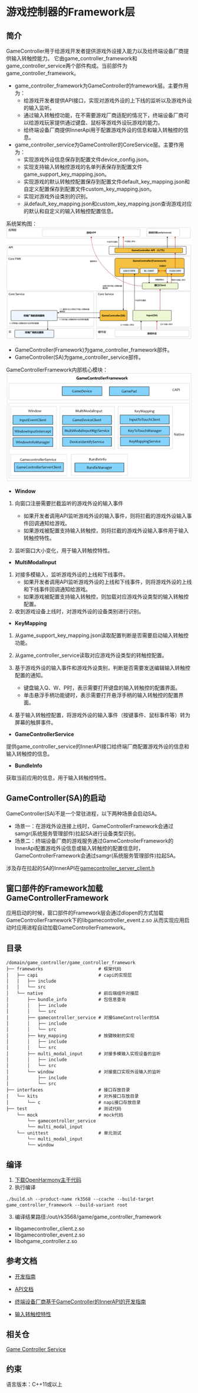 # 游戏控制器的Framework层

## 简介

GameController用于给游戏开发者提供游戏外设接入能力以及给终端设备厂商提供输入转触控能力。
它由game_controller_framework和game_controller_service两个部件构成。当前部件为game_controller_framework。

- game_controller_framework为GameController的framework层。主要作用为：
    - 给游戏开发者提供API接口，实现对游戏外设的上下线的监听以及游戏外设的输入监听。
    - 通过输入转触控功能，在不需要游戏厂商适配的情况下，终端设备厂商可以给游戏玩家提供通过键盘、鼠标等游戏外设玩游戏的能力。
    - 给终端设备厂商提供InnerApi用于配置游戏外设的信息和输入转触控的信息。
- game_controller_service为GameController的CoreService层。主要作用为：
    - 实现游戏外设信息保存到配置文件device_config.json。
    - 实现支持输入转触控游戏的名单列表保存到配置文件game_support_key_mapping.json。
    - 实现游戏的默认转触控配置保存到配置文件default_key_mapping.json和自定义配置保存到配置文件custom_key_mapping.json。
    - 实现对游戏外设类别的识别。
    - 从default_key_mapping.json和custom_key_mapping.json查询游戏对应的默认和自定义的输入转触控配置信息。

系统架构图：
![系统架构图](./figures/system_arch.PNG)

- GameController(Framework)为game_controller_framework部件。
- GameController(SA)为game_controller_service部件。

GameControllerFramework内部核心模块：
![代码架构图](./figures/code_arch.PNG)

- **Window**

1) 向窗口注册需要拦截监听的游戏外设的输入事件
    - 如果开发者调用API监听游戏外设的输入事件，则将拦截的游戏外设输入事件回调通知给游戏。
    - 如果游戏被配置支持输入转触控，则将拦截的游戏外设输入事件用于输入转触控特性。

2) 监听窗口大小变化，用于输入转触控特性。

- **MultiModalInput**

1) 对接多模输入，监听游戏外设的上线和下线事件。
    - 如果开发者调用API监听游戏外设的上线和下线事件，则将游戏外设的上线和下线事件回调通知给游戏。
    - 如果游戏被配置支持输入转触控，则加载对应游戏外设类型的输入转触控配置。
2) 收到游戏设备上线时，对游戏外设的设备类别进行识别。

- **KeyMapping**

1) 从game_support_key_mapping.json读取配置判断是否需要启动输入转触控功能。

2) 从game_controller_service读取对应游戏外设类型的转触控配置。

3) 基于游戏外设的输入事件和游戏外设类别，判断是否需要发送编辑输入转触控配置的通知。
    - 键盘输入Q、W、P时，表示需要打开键盘的输入转触控的配置界面。
    - 单击悬浮手柄功能键时，表示需要打开悬浮手柄的输入转触控的配置界面。

4) 基于输入转触控配置，将游戏外设的输入事件（按键事件、鼠标事件等）转为屏幕的触屏事件。

- **GameControllerService**

提供game_controller_service的InnerAPI接口给终端厂商配置游戏外设的信息和输入转触控的信息。

- **BundleInfo**

获取当前应用的信息，用于输入转触控特性。

## GameController(SA)的启动

GameController(SA)不是一个常驻进程，以下两种场景会启动SA。

- 场景一：在游戏外设连接上线时，GameControllerFramework会通过samgr(系统服务管理部件)拉起SA进行设备类型识别。
- 场景二：终端设备厂商的游戏服务通过GameControllerFramework的InnerApi配置游戏外设信息或输入转触控的配置信息时，
  GameControllerFramework会通过samgr(系统服务管理部件)拉起SA。

涉及存在拉起的SA的InnerAPI在[gamecontroller_server_client.h](https://gitcode.com/openharmony-sig/game_game_controller_framework/blob/master/frameworks/native/gamecontroller_service/include/gamecontroller_server_client.h)

## 窗口部件的Framework加载GameControllerFramework

应用启动的时候，窗口部件的Framework层会通过dlopen的方式加载GameControllerFramework下的libgamecontroller_event.z.so
从而实现应用启动时应用进程自动加载GameControllerFramework。

## 目录

```
/domain/game_controller/game_controller_framework
├── frameworks                     # 框架代码
│   ├── capi                       # capi的实现层
│   │   ├── include
│   │   └── src
│   └── native                     # 前后端组件对接层
│       ├── bundle_info            # 包信息查询
│       │   ├── include
│       │   └── src
│       ├── gamecontroller_service # 对接GameController的SA
│       │   ├── include
│       │   └── src
│       ├── key_mapping            # 按键映射的实现
│       │   ├── include
│       │   └── src
│       ├── multi_modal_input      # 对接多模输入实现设备的监听
│       │   ├── include
│       │   └── src
│       └── window                 # 对接窗口实现外设输入的监听
│           ├── include
│           └── src  
├── interfaces                     # 接口存放目录 
│   └── kits                       # 对外接口存放目录 
│       └── c                      # napi接口存放目录
├── test                           # 测试代码
    └── mock                       # mock代码
        └── gamecontroller_service
        └── multi_modal_input
    └── unittest                   # 单元测试  
        └── multi_modal_input 
        └── window   
```

## 编译

1. [下载OpenHarmony主干代码](https://www.openharmony.cn/download/)
2. 执行编译

```shell
./build.sh --product-name rk3568 --ccache --build-target game_controller_framework --build-variant root
```

3. 编译结果路径:/out/rk3568/game/game_controller_framework

- libgamecontroller_client.z.so
- libgamecontroller_event.z.so
- libohgame_controller.z.so

## 参考文档

- [开发指南](https://gitcode.com/weixin_42784160/docs/blob/master/zh-cn/application-dev/game-controller/Readme-CN.md)

- [API文档](https://gitcode.com/weixin_42784160/docs/blob/master/zh-cn/application-dev/reference/apis-game-controller-kit/Readme-CN.md)

- [终端设备厂商基于GameController的InnerAPI的开发指南](https://gitcode.com/openharmony-sig/game_game_controller_framework/wiki/Home.md)

- [输入转触控特性](https://gitcode.com/openharmony-sig/game_game_controller_framework/wiki/Home.md)

## 相关仓

[Game Controller Service](https://gitcode.com/openharmony-sig/game_game_controller_service)

## 约束

语言版本：C++11或以上
